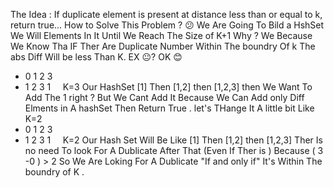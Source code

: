The Idea : If duplicate element is present at distance less  than or  equal to k, return true...
How to Solve This Problem ? 😕
We Are Going To Bild a HshSet
We Will Elements In It Until We Reach  The Size of K+1 Why ?
We Because  We Know Tha IF Ther Are Duplicate Number Within The boundry Of k
The abs Diff Will be less Than K.  EX 😐?  OK 😊
* 0  1  2  3
* 1  2  3  1     K=3
Our HashSet  [1] Then [1,2] then [1,2,3]
then We Want To Add The 1 right ?
But We Cant Add It Because We Can Add only Diff Elments in A hashSet
Then Return True .
let's THange It A little bit  Like K=2
* 0  1  2  3
* 1  2  3  1     K=2
Our Hash Set Will Be Like
[1] Then [1,2]  then [1,2,3]
Ther Is no need To look For A Dublicate After That (Even If Ther is )
Because ( 3 -0 ) > 2
So We Are Loking For A Dublicate "If and only if" It's Within The
boundry of K .
​
​
​
​